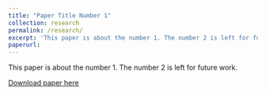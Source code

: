 ```yaml
---
title: "Paper Title Number 1"
collection: research
permalink: /research/
excerpt: 'This paper is about the number 1. The number 2 is left for future work.'
paperurl:
---
```

This paper is about the number 1. The number 2 is left for future work.

[Download paper here](http://academicpages.github.io/files/paper1.pdf)


